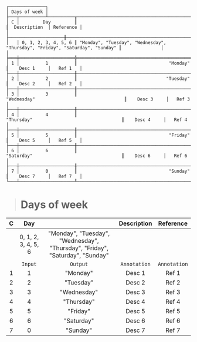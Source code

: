 ```text
┌──────────────┐
│ Days of week │
├───┬──────────┴──────────╥──────────────────────────────────────────────────────────────────────────────╥───────────────┬───────────┐
│ C │         Day         ║                                                                              ║  Description  │ Reference │
│   ├─────────────────────╫──────────────────────────────────────────────────────────────────────────────╫───────────────┼───────────┤
│   │ 0, 1, 2, 3, 4, 5, 6 ║ "Monday", "Tuesday", "Wednesday", "Thursday", "Friday", "Saturday", "Sunday" ║               │           │
╞═══╪═════════════════════╬══════════════════════════════════════════════════════════════════════════════╬═══════════════╪═══════════╡
│ 1 │          1          ║                                   "Monday"                                   ║    Desc 1     │   Ref 1   │
├───┼─────────────────────╫──────────────────────────────────────────────────────────────────────────────╫───────────────┼───────────┤
│ 2 │          2          ║                                  "Tuesday"                                   ║    Desc 2     │   Ref 2   │
├───┼─────────────────────╫──────────────────────────────────────────────────────────────────────────────╫───────────────┼───────────┤
│ 3 │          3          ║                                 "Wednesday"                                  ║    Desc 3     │   Ref 3   │
├───┼─────────────────────╫──────────────────────────────────────────────────────────────────────────────╫───────────────┼───────────┤
│ 4 │          4          ║                                  "Thursday"                                  ║    Desc 4     │   Ref 4   │
├───┼─────────────────────╫──────────────────────────────────────────────────────────────────────────────╫───────────────┼───────────┤
│ 5 │          5          ║                                   "Friday"                                   ║    Desc 5     │   Ref 5   │
├───┼─────────────────────╫──────────────────────────────────────────────────────────────────────────────╫───────────────┼───────────┤
│ 6 │          6          ║                                  "Saturday"                                  ║    Desc 6     │   Ref 6   │
├───┼─────────────────────╫──────────────────────────────────────────────────────────────────────────────╫───────────────┼───────────┤
│ 7 │          0          ║                                   "Sunday"                                   ║    Desc 7     │   Ref 7   │
└───┴─────────────────────╨──────────────────────────────────────────────────────────────────────────────╨───────────────┴───────────┘
```

> # Days of week

| C |         Day         |                                                                              | Description  |  Reference   |
|:-:|:-------------------:|:----------------------------------------------------------------------------:|:------------:|:------------:|
|   | 0, 1, 2, 3, 4, 5, 6 | "Monday", "Tuesday", "Wednesday", "Thursday", "Friday", "Saturday", "Sunday" |              |              |
|   |       `Input`       |                                   `Output`                                   | `Annotation` | `Annotation` |
| 1 |          1          |                                   "Monday"                                   |    Desc 1    |    Ref 1     |
| 2 |          2          |                                  "Tuesday"                                   |    Desc 2    |    Ref 2     |
| 3 |          3          |                                 "Wednesday"                                  |    Desc 3    |    Ref 3     |
| 4 |          4          |                                  "Thursday"                                  |    Desc 4    |    Ref 4     |
| 5 |          5          |                                   "Friday"                                   |    Desc 5    |    Ref 5     |
| 6 |          6          |                                  "Saturday"                                  |    Desc 6    |    Ref 6     |
| 7 |          0          |                                   "Sunday"                                   |    Desc 7    |    Ref 7     |
